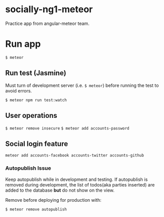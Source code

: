 # socially-ng1-meteor
Practice app from angular-meteor team.

# Run app
  `$ meteor`

## Run test (Jasmine)
Must turn of development server (i.e. `$ meteor`) before running the test to avoid errors.

  `$ meteor npm run test:watch`

## User operations

   `$ meteor remove insecure`
   `$ meteor add accounts-password`

## Social login feature

   `meteor add accounts-facebook accounts-twitter accounts-github`

### Autopublish Issue
  Keep autopublish while in development and testing.
  If autopublish is removed during development, the list of todos(aka parties inserted) are added to the database **but** do not show on the view.

  Remove before deploying for production with:

  `$ meteor remove autopublish`